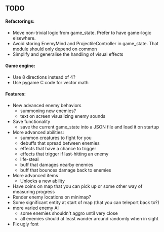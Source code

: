 ## TODO

#### Refactorings:
* Move non-trivial logic from game_state. Prefer to have game-logic elsewhere.
* Avoid storing EnemyMind and ProjectileController in game_state. That module should only depend on common
* Simplify and generalise the handling of visual effects

#### Game engine:
* Use 8 directions instead of 4?
* Use pygame C code for vector math

#### Features:
* New advanced enemy behaviors
    * summoning new enemies?
    * text on screen visualizing enemy sounds
* Save functionality
    * save the current game_state into a JSON file and load it on startup
* More advanced abilities:
    * summon creatures to fight for you
    * debuffs that spread between enemies
    * effects that have a chance to trigger
    * effects that trigger if last-hitting an enemy
    * life-steal
    * buff that damages nearby enemies
    * buff that bounces damage back to enemies
* More advanced items
    * Unlocks a new ability
* Have coins on map that you can pick up or some other way of measuring progress
* Render enemy locations on minimap?
* Some significant entity at start of map (that you can teleport back to?)
* more varied enemy AI
    * some enemies shouldn't aggro until very close
    * all enemies should at least wander around randomly when in sight
* Fix ugly font